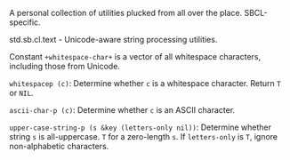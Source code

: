 A personal collection of utilities plucked from all over the place.
SBCL-specific.

std.sb.cl.text - Unicode-aware string processing utilities.

Constant `+whitespace-char+` is a vector of all whitespace characters, including those from Unicode.

`whitespacep (c)`: Determine whether `c` is a whitespace character. Return `T` or `NIL`.

`ascii-char-p (c)`: Determine whether `c` is an ASCII character.

`upper-case-string-p (s &key (letters-only nil))`: Determine whether string `s` is all-uppercase. `T` for a zero-length `s`. If `letters-only` is `T`, ignore non-alphabetic characters.

